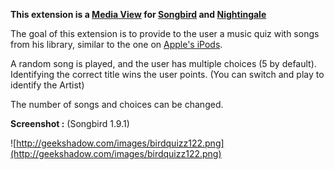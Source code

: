 **This extension is a [Media View](http://addons.songbirdnest.com/tag/mediaview) for [Songbird](http://getsongbird.com) and [Nightingale](http://getnightingale.com)**

The goal of this extension is to provide to the user a music quiz with songs from his library, similar to the one on [Apple's iPods](http://support.apple.com/kb/TA38514?viewlocale=en_US#2).

A random song is played, and the user has multiple choices (5 by default).
Identifying the correct title wins the user points. (You can switch and play to identify the Artist)

The number of songs and choices can be changed.

**Screenshot :** (Songbird 1.9.1)

![http://geekshadow.com/images/birdquizz122.png](http://geekshadow.com/images/birdquizz122.png)